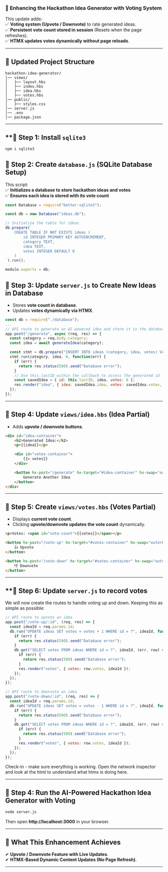 ### 🚀 **Enhancing the Hackathon Idea Generator with Voting System**  
This update adds:  
✅ **Voting system (Upvote / Downvote)** to rate generated ideas.  
✅ **Persistent vote count stored in session** (Resets when the page refreshes).  
✅ **HTMX updates votes dynamically without page reloads**.  

---

## **📂 Updated Project Structure**
```
hackathon-idea-generator/
│── views/
│   ├── layout.hbs
│   ├── index.hbs
│   ├── idea.hbs
│   ├── votes.hbs
│── public/
│   ├── styles.css
│── server.js
│── .env
│── package.json
```

---

## **📜 Step 1: Install `sqlite3`

```bash
npm i sqlite3
```

## **📜 Step 2: Create `database.js` (SQLite Database Setup)**

This script:  
✅ **Initializes a database to store hackathon ideas and votes**  
✅ **Ensures each idea is stored with its vote count**  

```javascript
const Database = require("better-sqlite3");

const db = new Database("ideas.db");

// Initialize the table for ideas
db.prepare(`
    CREATE TABLE IF NOT EXISTS ideas (
        id INTEGER PRIMARY KEY AUTOINCREMENT,
        category TEXT,
        idea TEXT,
        votes INTEGER DEFAULT 0
    )
`).run();

module.exports = db;
```

## **📜 Step 3: Update `server.js` to Create New Ideas in Database**

- Stores **vote count in database**.  
- Updates **votes dynamically via HTMX**.

```javascript
const db = require("./database");
...
// API route to generate an AI-powered idea and store it in the database
app.post("/generate", async (req, res) => {
  const category = req.body.category;
  const idea = await generateIdea(category);

  const stmt = db.prepare("INSERT INTO ideas (category, idea, votes) VALUES (?, ?, ?)");
  stmt.run(category, idea, 0, function(err) {
    if (err) {
      return res.status(500).send("Database error");
    }
    // Use this.lastID within the callback to access the generated id
    const savedIdea = { id: this.lastID, idea, votes: 0 };
    res.render("idea", { idea: savedIdea.idea, votes: savedIdea.votes, ideaId: savedIdea.id });
  });
});
```

---

## **📜 Step 4: Update `views/idea.hbs` (Idea Partial)**

- Adds **upvote / downvote buttons**.  

```html
<div id="idea-container">
    <h2>Generated Idea:</h2>
    <p>{{idea}}</p>

    <div id="votes-container">
        {{> votes}}
    </div>

    <button hx-post="/generate" hx-target="#idea-container" hx-swap="outerHTML">
        Generate Another Idea
    </button>
</div>
```

---

## **📜 Step 5: Create `views/votes.hbs` (Votes Partial)**

- Displays **current vote count**.  
- Clicking **upvote/downvote updates the vote count** dynamically.  

```html
<p>Votes: <span id="vote-count">{{votes}}</span></p>

<button hx-post="/vote-up" hx-target="#votes-container" hx-swap="outerHTML">
    👍 Upvote
</button>

<button hx-post="/vote-down" hx-target="#votes-container" hx-swap="outerHTML">
    👎 Downvote
</button>
```
---

## **📜 Step 6: Update `server.js` to record votes

We will now create the routes to handle voting up and down. Keeping this as simple as possible:

```js
// API route to upvote an idea
app.post("/vote-up/:id", (req, res) => {
  const ideaId = req.params.id;
  db.run("UPDATE ideas SET votes = votes + 1 WHERE id = ?", ideaId, function(err) {
    if (err) {
      return res.status(500).send("Database error");
    }
    db.get("SELECT votes FROM ideas WHERE id = ?", ideaId, (err, row) => {
      if (err) {
        return res.status(500).send("Database error");
      }
      res.render("votes", { votes: row.votes, ideaId });
    });
  });
});

// API route to downvote an idea
app.post("/vote-down/:id", (req, res) => {
  const ideaId = req.params.id;
  db.run("UPDATE ideas SET votes = votes - 1 WHERE id = ?", ideaId, function(err) {
    if (err) {
      return res.status(500).send("Database error");
    }
    db.get("SELECT votes FROM ideas WHERE id = ?", ideaId, (err, row) => {
      if (err) {
        return res.status(500).send("Database error");
      }
      res.render("votes", { votes: row.votes, ideaId });
    });
  });
});
```

Check-in - make sure everything is working. Open the network inspector and look at the html to understand what htmx is doing here.

---

## **📜 Step 4: Run the AI-Powered Hackathon Idea Generator with Voting**

```sh
node server.js
```

Then open **http://localhost:3000** in your browser.

---

## **🎯 What This Enhancement Achieves**

✔ **Upvote / Downvote Feature with Live Updates**.  
✔ **HTMX-Based Dynamic Content Updates (No Page Refresh)**.  

---
